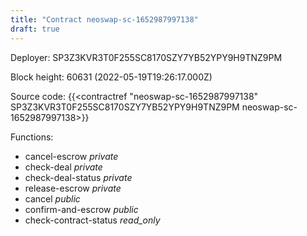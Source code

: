 ```yaml
---
title: "Contract neoswap-sc-1652987997138"
draft: true
---
```

Deployer: SP3Z3KVR3T0F255SC8170SZY7YB52YPY9H9TNZ9PM


 



Block height: 60631 (2022-05-19T19:26:17.000Z)

Source code: {{<contractref "neoswap-sc-1652987997138" SP3Z3KVR3T0F255SC8170SZY7YB52YPY9H9TNZ9PM neoswap-sc-1652987997138>}}

Functions:

* cancel-escrow _private_
* check-deal _private_
* check-deal-status _private_
* release-escrow _private_
* cancel _public_
* confirm-and-escrow _public_
* check-contract-status _read_only_
